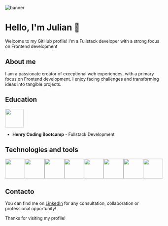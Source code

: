 ![banner](https://semidotinfotech.com/web/images/frontend_banner.jpg)

# Hello, I'm Julian 👋

Welcome to my GitHub profile! I'm a Fullstack developer with a strong focus on Frontend development

## About me
I am a passionate creator of exceptional web experiences, with a primary focus on Frontend development. I enjoy facing challenges and transforming ideas into tangible projects.

## Education
<img src="https://assets.soyhenry.com/logos/ISOLOGO_HENRY_BLACK.png" width="60px">

- **Henry Coding Bootcamp** - Fullstack Development 


## Technologies and tools
<div style="display: flex; justify-content: space-around; align-items: center;">
  <img height="64px" src="https://cdn.icon-icons.com/icons2/2107/PNG/512/file_type_js_official_icon_130509.png">
  <img height="64px" src="https://cdn.icon-icons.com/icons2/2107/PNG/512/file_type_html_icon_130541.png">
  <img height="64px" src="https://cdn.icon-icons.com/icons2/2107/PNG/512/file_type_css_icon_130661.png">
  <img height="64px" src="https://cdn.icon-icons.com/icons2/2415/PNG/512/react_original_logo_icon_146374.png">
  <img height="64px" src="https://cdn.icon-icons.com/icons2/2415/PNG/512/redux_original_logo_icon_146365.png">
  <img height="64px" src="https://cdn.icon-icons.com/icons2/2107/PNG/512/file_type_node_icon_130301.png">
  <img height="64px" src="https://cdn.icon-icons.com/icons2/2415/PNG/512/postgresql_plain_logo_icon_146389.png">
  <img height="64px" src="https://cdn.icon-icons.com/icons2/2415/PNG/512/sequelize_original_logo_icon_146348.png">  
</div>

## Contacto
You can find me on [LinkedIn](https://www.linkedin.com/in/julian-casta%C3%B1o-a-264a89278/) for any consultation, collaboration or professional opportunity!

Thanks for visiting my profile!
